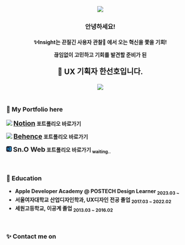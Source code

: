 <!-- Heading -->
<div align="center">
<img src = "https://raw.githubusercontent.com/MartinHeinz/MartinHeinz/master/wave.gif" width="35px" />
<h3><strong>안녕하세요!</strong></h3>
<h4>✨Insight는 끈질긴 사용자 관찰👀 에서 오는 혁신을 쫓을 기회!

끊임없이 고민하고 기회를 발견할 준비가 된</h4>

<!-- <br> -->
<p style="font-size:20px"><strong>🎨 UX 기획자 한선호입니다.<strong></p>
<img src = "https://i.pinimg.com/originals/f3/70/f9/f370f9a3b36115f5799a3a88d32e8f99.gif" width="150px" />
</div>

<br/>

### **🎨 My Portfolio here**

<img src = "https://postfiles.pstatic.net/MjAyMjEyMTNfMTY2/MDAxNjcwOTIxNzUzODc3.rsWIoRxi46_I0za_KMvUW0h4PfymXAQ5-HXbAQzJO0cg.VWmcESLRguscMNr89NhyOSsNKh_w8uzXfjZ7IGLrfXEg.PNG.richrule/%EC%8A%A4%ED%81%AC%EB%A6%B0%EC%83%B7_2022-12-13_%EC%98%A4%ED%9B%84_5.55.43.png?type=w966" width="15px" /> <a href="https://fortunate-cut-6d8.notion.site/9c1bc2aad8b445039a8e57789a24d005?pvs=4" style="font-size:18px">Notion</a> 포트폴리오 바로가기

<img src = "https://search.pstatic.net/common/?src=http%3A%2F%2Fblogfiles.naver.net%2F20150121_169%2Fgomano1_1421806191417qnLpC_PNG%2Fbehance_0.png&type=sc960_832" width="15px" /> <a href="https://www.behance.net/hansn777789fb" style="font-size:18px">Behence</a> 포트폴리오 바로가기

<img src = "https://raw.githubusercontent.com/tandpfun/skill-icons/59059d9d1a2c092696dc66e00931cc1181a4ce1f/icons/VSCode-Dark.svg" width="15px" /> <a style="font-size:18px">Sn.O Web</a> 포트폴리오 바로가기
<sub>waiting..</sub>

<br/>

### **🏫 Education**

- Apple Developer Academy @ POSTECH **Design** Learner
  <sub>2023.03 ~</sub>
- 서울여자대학교 산업디자인학과, UX디자인 전공 졸업
  <sub>2017.03 ~ 2022.02</sub>
- 세원고등학교, 이공계 졸업
  <sub>2013.03 ~ 2016.02</sub>

<br />

### **✨ Contact me on**

</div>

<div align="left">

</div>
